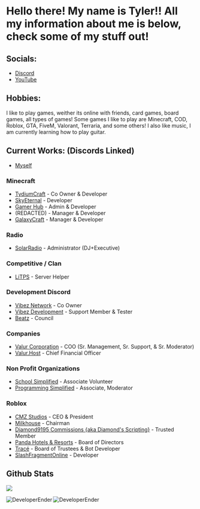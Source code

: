 # Hello there! My name is Tyler!! All my information about me is below, check some of my stuff out!

## Socials:
- [Discord](https://discord.gg/3PXjdem4Xx)
- [YouTube](https://www.youtube.com/channel/UC9ft2pQjYnHhrAK7YOFUpUg)

## Hobbies:
I like to play games, weither its online with friends, card games, board games, all types of games! Some games I like to play are Minecraft, COD, Roblox, GTA, FiveM, Valorant, Terraria, and some others! I also like music, I am currently learning how to play guitar. 

## Current Works: (Discords Linked)
- [Myself](https://www.github.com/DeveloperEnder)

### Minecraft
- [TydiumCraft](https://discord.gg/6aQv2MgC9T) - Co Owner & Developer
- [SkyEternal](https://discord.gg/zN7DUkgQbD) - Developer
- [Gamer Hub](https://discord.gg/EyhxAmh897) - Admin & Developer
- (REDACTED) - Manager & Developer
- [GalaxyCraft](https://discord.gg/wqdw4qjvgB) - Manager & Developer

### Radio
- [SolarRadio](https://discord.gg/gUMUGfsTtd) - Administrator (DJ+Executive)

### Competitive / Clan
- [LiTPS](https://discord.gg/xTNbc2ftQ5) - Server Helper

### Development Discord
- [Vibez Network](https://discord.gg/ewVfW7Fg6p) - Co Owner
- [Vibez Development](https://discord.gg/MPgjCwvSuB) - Support Member & Tester
- [Beatz](https://discord.gg/JPTR85Vx3A) - Council

### Companies
- [Valur Corporation](https://discord.gg/Cb7zGS5enk) - COO (Sr. Management, Sr. Support, & Sr. Moderator)
- [Valur.Host](https://discord.gg/xjBhjsQRKR) - Chief Financial Officer

### Non Profit Organizations
- [School Simplified](https://discord.gg/school) - Associate Volunteer
- [Programming Simplified](https://discord.gg/EeRh3MjuzQ) - Associate, Moderator

### Roblox
- [CMZ Studios](https://www.roblox.com/groups/5495873/CMZ-Studios#!/about) - CEO & President
- [Milkhouse](https://www.roblox.com/groups/5310033/Milkhouse#!/about) - Chairman
- [Diamond9195 Commissions {aka Diamond's Scripting}](https://www.roblox.com/groups/5993023/Diamond9195-Commissions#!/about) - Trusted Member
- [Panda Hotels & Resorts](https://www.roblox.com/groups/4131628/Panda-Hotels-Resorts#!/about) - Board of Directors
- [Tracé](https://www.roblox.com/groups/11752506/Trac#!/about) - Board of Trustees & Bot Developer
- [SlashFragmentOnline](https://discord.gg/rYK6H8ABmP) - Developer


## Github Stats

![](https://komarev.com/ghpvc/?username=DeveloperEnder)

<p align="left"><img align="left" src="https://github-readme-stats.vercel.app/api?username=DeveloperEnder&show_icons=true&locale=en&layout=compact&theme=radical&count_private=true" alt="DeveloperEnder" /></p>  
<p><img align="left" src="https://github-readme-streak-stats.herokuapp.com/?user=DeveloperEnder&theme=radical" alt="DeveloperEnder" /></p>

